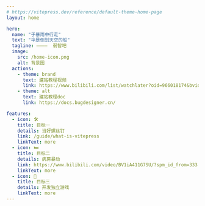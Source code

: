 ```yaml
---
# https://vitepress.dev/reference/default-theme-home-page
layout: home

hero:
  name: "于暴雨中行走"
  text: "伞是倒划天空的船"
  tagline: ————  弱智吧
  image: 
    src: /home-icon.png
    alt: 背景图
  actions:
    - theme: brand
      text: 建站教程视频
      link: https://www.bilibili.com/list/watchlater?oid=966018174&bvid=BV1XW4y1w7bc&spm_id_from=333.1007.top_right_bar_window_view_later.content.click
    - theme: alt
      text: 建站教程doc
      link: https://docs.bugdesigner.cn/

features:
  - icon: 🛠️                          
    title: 目标一                       
    details: 当好螺丝钉
    link: /guide/what-is-vitepress
    linkText: more
  - icon: 🛏️
    title: 目标二
    details: 病房暴动
    link: https://www.bilibili.com/video/BV1iA411G7SU/?spm_id_from=333.788&vd_source=e36103031144dca10ac67f24e861ac18
    linkText: more
  - icon: 🌟
    title: 目标三
    details: 开发独立游戏
    linkText: more
---
```

